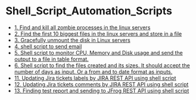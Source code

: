 # Shell_Script_Automation_Scripts

<ul>
<li><h><a href="Find_and_kill_all_zombie_processes_in_servers.sh" target="_blank">1. Find and kill all zombie processes in the linux servers</a></h></li>
<li><h><a href="Find_the_first_10_biggest_files_in_linux_servers.sh" target="_blank">2. Find the first 10 biggest files in the linux servers and store in a file</a></h></li>
<li><h><a href="Gracefully_unmount_the_disk_in_Linux_servers.sh" target="_blank">3. Gracefully unmount the disk in Linux servers</a></h></li>
<li><h><a href="Send_email_by_shell_script.sh" target="_blank">4. shell script to send email</a></h></li>
<li><h><a href="Script_to_monitor_CPU_Memory_&_Disk_usage_&_send_the_output_to_a_file_in_table_format.sh" target="_blank">5. Shell script to monitor CPU, Memory and Disk usage and send the output to a file in table format.</a></h></li>
<li><h><a href="Find_the_files_created_and_its_sizes.sh" target="_blank">6. Shell script to find the files created and its sizes. It should accept the number of days as input. Or a from and to date format as inputs.</a></h></li>
<!---
<li><h><a href="Gracefully_unmount_the_disk_in_Linux_servers.sh" target="_blank">7. Gracefully unmount the disk in Linux servers</a></h></li>
<li><h><a href="Gracefully_unmount_the_disk_in_Linux_servers.sh" target="_blank">8. Gracefully unmount the disk in Linux servers</a></h></li>
<li><h><a href="Gracefully_unmount_the_disk_in_Linux_servers.sh" target="_blank">9. Gracefully unmount the disk in Linux servers</a></h></li>
<li><h><a href="Gracefully_unmount_the_disk_in_Linux_servers.sh" target="_blank">10. Gracefully unmount the disk in Linux servers</a></h></li>
-->
<li><h><a href="Jira_Rest_API_label_update.sh" target="_blank">11. Updating Jira tickets labels by JIRA REST API using shell script</a></h></li>
<li><h><a href="Jira_Rest_Api_comment_update.sh" target="_blank">12. Updating Jira tickets comments by JIRA REST API using shell script</a></h></li>
<li><h><a href="If_Else_Block_JFROG_Rest_API_Script.sh" target="_blank">13. Finding test report and sending to JFrog REST API using shell script</a></h></li>

</ul>


